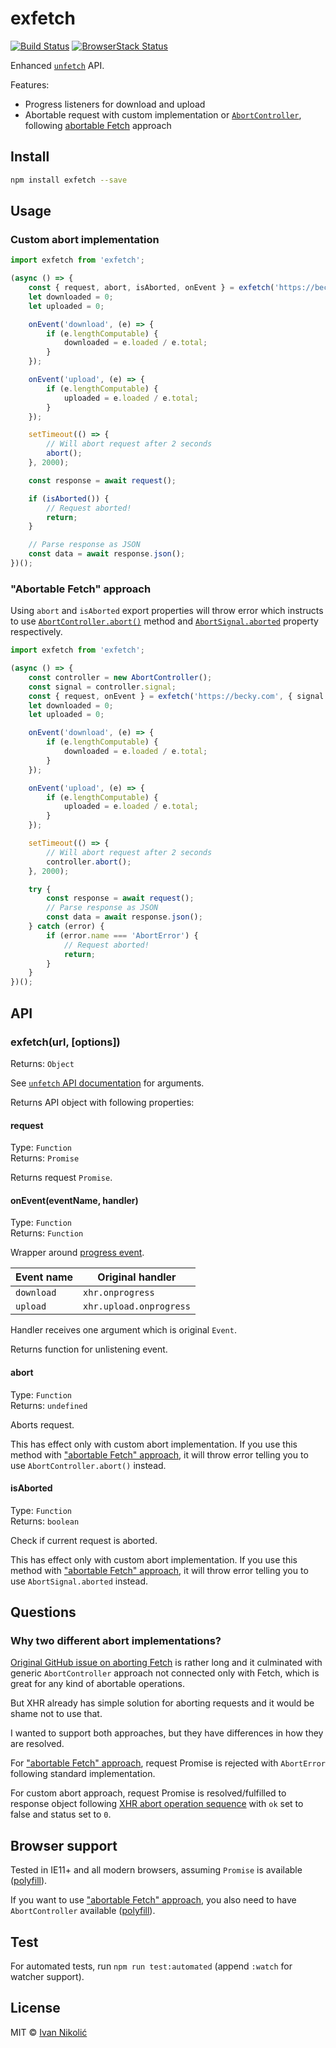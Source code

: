 # exfetch

[![Build Status][ci-img]][ci]
[![BrowserStack Status][browserstack-img]][browserstack]

Enhanced [`unfetch`](https://github.com/developit/unfetch) API.

Features:

-   Progress listeners for download and upload
-   Abortable request with custom implementation or
    [`AbortController`](https://developer.mozilla.org/en-US/docs/Web/API/AbortController),
    following [abortable Fetch][abortable-fetch] approach

## Install

```sh
npm install exfetch --save
```

## Usage

### Custom abort implementation

```js
import exfetch from 'exfetch';

(async () => {
	const { request, abort, isAborted, onEvent } = exfetch('https://becky.com');
	let downloaded = 0;
	let uploaded = 0;

	onEvent('download', (e) => {
		if (e.lengthComputable) {
			downloaded = e.loaded / e.total;
		}
	});

	onEvent('upload', (e) => {
		if (e.lengthComputable) {
			uploaded = e.loaded / e.total;
		}
	});

	setTimeout(() => {
		// Will abort request after 2 seconds
		abort();
	}, 2000);

	const response = await request();

	if (isAborted()) {
		// Request aborted!
		return;
	}

	// Parse response as JSON
	const data = await response.json();
})();
```

### "Abortable Fetch" approach

Using `abort` and `isAborted` export properties will throw error which instructs
to use
[`AbortController.abort()`](https://developer.mozilla.org/en-US/docs/Web/API/AbortController/abort)
method and
[`AbortSignal.aborted`](https://developer.mozilla.org/en-US/docs/Web/API/AbortSignal/aborted)
property respectively.

```js
import exfetch from 'exfetch';

(async () => {
	const controller = new AbortController();
	const signal = controller.signal;
	const { request, onEvent } = exfetch('https://becky.com', { signal });
	let downloaded = 0;
	let uploaded = 0;

	onEvent('download', (e) => {
		if (e.lengthComputable) {
			downloaded = e.loaded / e.total;
		}
	});

	onEvent('upload', (e) => {
		if (e.lengthComputable) {
			uploaded = e.loaded / e.total;
		}
	});

	setTimeout(() => {
		// Will abort request after 2 seconds
		controller.abort();
	}, 2000);

	try {
		const response = await request();
		// Parse response as JSON
		const data = await response.json();
	} catch (error) {
		if (error.name === 'AbortError') {
			// Request aborted!
			return;
		}
	}
})();
```

## API

### exfetch(url, [options])

Returns: `Object`

See
[`unfetch` API documentation](https://github.com/developit/unfetch#fetchurl-string-options-object)
for arguments.

Returns API object with following properties:

#### request

Type: `Function`  
Returns: `Promise`

Returns request `Promise`.

#### onEvent(eventName, handler)

Type: `Function`  
Returns: `Function`

Wrapper around
[progress event](https://developer.mozilla.org/en-US/docs/Web/API/XMLHttpRequest/progress_event).

| Event name | Original handler        |
| ---------- | ----------------------- |
| `download` | `xhr.onprogress`        |
| `upload`   | `xhr.upload.onprogress` |

Handler receives one argument which is original `Event`.

Returns function for unlistening event.

#### abort

Type: `Function`  
Returns: `undefined`

Aborts request.

This has effect only with custom abort implementation. If you use this method
with ["abortable Fetch" approach][abortable-fetch], it will throw error telling
you to use `AbortController.abort()` instead.

#### isAborted

Type: `Function`  
Returns: `boolean`

Check if current request is aborted.

This has effect only with custom abort implementation. If you use this method
with ["abortable Fetch" approach][abortable-fetch], it will throw error telling
you to use `AbortSignal.aborted` instead.

## Questions

### Why two different abort implementations?

[Original GitHub issue on aborting Fetch](https://github.com/whatwg/fetch/issues/27)
is rather long and it culminated with generic `AbortController` approach not
connected only with Fetch, which is great for any kind of abortable operations.

But XHR already has simple solution for aborting requests and it would be shame
not to use that.

I wanted to support both approaches, but they have differences in how they are
resolved.

For ["abortable Fetch" approach][abortable-fetch], request Promise is rejected
with `AbortError` following standard implementation.

For custom abort approach, request Promise is resolved/fulfilled to response
object following
[XHR abort operation sequence](<https://xhr.spec.whatwg.org/#the-abort()-method>)
with `ok` set to false and status set to `0`.

## Browser support

Tested in IE11+ and all modern browsers, assuming `Promise` is available
([polyfill](https://github.com/calvinmetcalf/lie)).

If you want to use ["abortable Fetch" approach][abortable-fetch], you also need
to have `AbortController` available
([polyfill](https://github.com/mo/abortcontroller-polyfill)).

## Test

For automated tests, run `npm run test:automated` (append `:watch` for watcher
support).

## License

MIT © [Ivan Nikolić](http://ivannikolic.com)

<!-- prettier-ignore-start -->

[ci]: https://travis-ci.com/niksy/exfetch
[ci-img]: https://travis-ci.com/niksy/exfetch.svg?branch=master
[browserstack]: https://www.browserstack.com/
[browserstack-img]: https://www.browserstack.com/automate/badge.svg?badge_key=MTd2TTJxWHhNRHltNEpXUjVGVXd2QTg0NXhMeDNVdFNiZGJEZVAvZnlOQT0tLXdKc2Q1UEo5b2V1WWtnRWZvTU91MGc9PQ==--4e42ab7c6a6e0029de392caaaeca797b11b5f57d
[abortable-fetch]: https://developers.google.com/web/updates/2017/09/abortable-fetch

<!-- prettier-ignore-end -->
